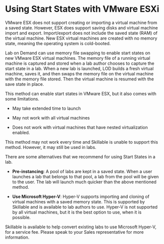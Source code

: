# Using Start States with VMware ESXi

VMware ESX does not support creating or importing a virtual machine from a saved state. However, ESX does support saving disks and virtual machine import and export. Import/export does not include the saved state (RAM) of the virtual machine. New ESX virtual machines are created with no memory state, meaning the operating system is cold-booted. 

Lab on Demand can use memory file swapping to enable start states on new VMware ESX virtual machines. The memory file of a running virtual machine is captured and stored when a lab author chooses to capture the start state in a lab. When a new lab is launched, LOD builds a fresh virtual machine, saves it, and then swaps the memory file on the virtual machine with the memory file stored. Then the virtual machine is resumed with the save state in place. 

This method can enable start states in VMware ESX, but it also comes with some limitations. 

- May take extended time to launch 

- May not work with all virtual machines

- Does not work with virtual machines that have nested virtualization enabled.

This method may not work every time and Skillable is unable to support this method. However, it may still be used in labs. 

There are some alternatives that we recommend for using Start States in a lab.  
- **Pre-instancing**: A pool of labs are kept in a saved state. When a user launches a lab that belongs to that pool, a lab from the pool will be given to the user. The lab will launch much quicker than the above mentioned method.

- **Use Microsoft Hyper-V**: Hyper-V supports importing and cloning of virtual machines with a saved memory state. This is supported by Skillable and is available to lab authors to use. Hyper-V is not supported by all virtual machines, but it is the best option to use, when it is possible. 
    
Skillable is available to help convert existing labs to use Microsoft Hyper-V, for a service fee. Please speak to your Sales representative for more information.
